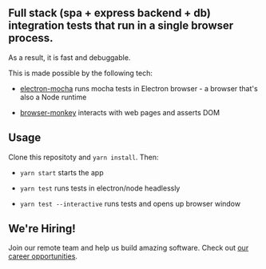 Full stack (spa + express backend + db) integration tests that run in a single browser process.
--------

As a result, it is fast and debuggable.

This is made possible by the following tech:

- [electron-mocha](https://github.com/jprichardson/electron-mocha) runs mocha tests in Electron browser - a browser that's also a Node runtime

- [browser-monkey](https://github.com/featurist/browser-monkey) interacts with web pages and asserts DOM

Usage
--------

Clone this repositoty and `yarn install`. Then:

- `yarn start` starts the app

- `yarn test` runs tests in electron/node headlessly

- `yarn test --interactive` runs tests and opens up browser window

## We're Hiring!

Join our remote team and help us build amazing software. Check out [our career opportunities](https://www.featurist.co.uk/careers/).
